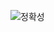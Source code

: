 ![정확성](https://user-images.githubusercontent.com/80810148/221867705-dd8a48ce-3be2-4ce0-98d1-dce0e0e6f25d.png)
